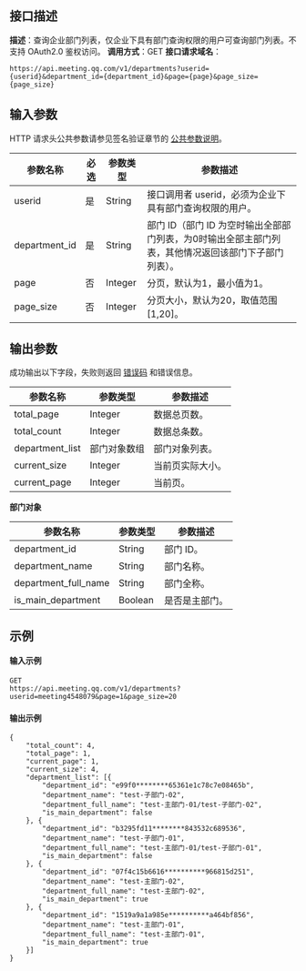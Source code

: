 ## 接口描述
**描述**：查询企业部门列表，仅企业下具有部门查询权限的用户可查询部门列表。不支持 OAuth2.0 鉴权访问。
**调用方式**：GET
**接口请求域名**：
```Plaintext
https://api.meeting.qq.com/v1/departments?userid={userid}&department_id={department_id}&page={page}&page_size={page_size}

```




## 输入参数
HTTP 请求头公共参数请参见签名验证章节的 [公共参数说明](https://cloud.tencent.com/document/product/1095/42413#.E5.85.AC.E5.85.B1.E5.8F.82.E6.95.B0)。

| **参数名称**  | **必选** | **参数类型** | **参数描述**                                                 |
| ------------- | -------- | ------------ | ------------------------------------------------------------ |
| userid        | 是       | String       | 接口调用者 userid，必须为企业下具有部门查询权限的用户。       |
| department_id | 是       | String       | 部门 ID（部门 ID 为空时输出全部部门列表，为0时输出全部主部门列表，其他情况返回该部门下子部门列表）。 |
| page          | 否       | Integer      | 分页，默认为1，最小值为1。                                     |
| page_size     | 否       | Integer      | 分页大小，默认为20，取值范围[1,20]。                           |



## 输出参数
成功输出以下字段，失败则返回 [错误码](https://cloud.tencent.com/document/product/1095/43704) 和错误信息。

| **参数名称**    | **参数类型** | **参数描述**   |
| --------------- | ------------ | -------------- |
| total_page      | Integer      | 数据总页数。     |
| total_count     | Integer      | 数据总条数。     |
| department_list | 部门对象数组 | 部门对象列表。   |
| current_size    | Integer      | 当前页实际大小。 |
| current_page    | Integer      | 当前页。         |



**部门对象**

| **参数名称**         | **参数类型** | **参数描述** |
| -------------------- | ------------ | ------------ |
| department_id        | String       | 部门 ID。       |
| department_name      | String       | 部门名称。     |
| department_full_name | String       | 部门全称。     |
| is_main_department   | Boolean      | 是否是主部门。 |



## 示例

#### 输入示例
```plaintext
GET
https://api.meeting.qq.com/v1/departments?userid=meeting4548079&page=1&page_size=20
```




#### 输出示例
```plaintext
{
	"total_count": 4,
	"total_page": 1,
	"current_page": 1,
	"current_size": 4,
	"department_list": [{
		"department_id": "e99f0********65361e1c78c7e08465b",
		"department_name": "test-子部门-02",
		"department_full_name": "test-主部门-01/test-子部门-02",
		"is_main_department": false
	}, {
		"department_id": "b3295fd11********843532c689536",
		"department_name": "test-子部门-01",
		"department_full_name": "test-主部门-01/test-子部门-01",
		"is_main_department": false
	}, {
		"department_id": "07f4c15b6616**********966815d251",
		"department_name": "test-主部门-02",
		"department_full_name": "test-主部门-02",
		"is_main_department": true
	}, {
		"department_id": "1519a9a1a985e**********a464bf856",
		"department_name": "test-主部门-01",
		"department_full_name": "test-主部门-01",
		"is_main_department": true
	}]
}


```
